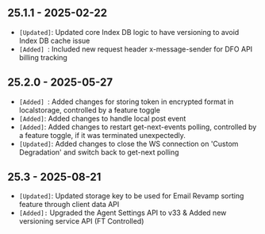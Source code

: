 ## 25.1.1 - 2025-02-22 ##

- `[Updated]`: Updated core Index DB logic to have versioning to avoid Index DB cache issue
- `[Added] `: Included new request header x-message-sender for DFO API billing tracking

## 25.2.0 - 2025-05-27 ##

- `[Added] `: Added changes for storing token in encrypted format in localstorage, controlled by a feature toggle
- `[Added]`: Added changes to handle local post event
- `[Added]`: Added changes to restart get-next-events polling, controlled by a feature toggle, if it was terminated unexpectedly.
- `[Updated]`: Added changes to close the WS connection on 'Custom Degradation' and switch back to get-next polling


## 25.3 - 2025-08-21 ##

- `[Updated]`: Updated storage key to be used for Email Revamp sorting feature through client data API
- `[Added]:` Upgraded the Agent Settings API  to v33 & Added new versioning service API (FT Controlled)